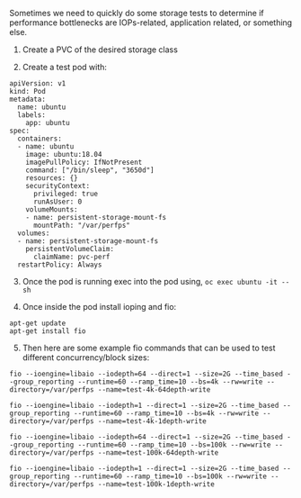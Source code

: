 Sometimes we need to quickly do some storage tests to determine if performance bottlenecks are IOPs-related, application related, or something else.


1. Create a PVC of the desired storage class


2. Create a test pod with: 
```
apiVersion: v1
kind: Pod
metadata:
  name: ubuntu
  labels:
    app: ubuntu
spec:
  containers:
  - name: ubuntu
    image: ubuntu:18.04
    imagePullPolicy: IfNotPresent
    command: ["/bin/sleep", "3650d"]
    resources: {}
    securityContext:
      privileged: true
      runAsUser: 0
    volumeMounts:
    - name: persistent-storage-mount-fs
      mountPath: "/var/perfps"
  volumes:
  - name: persistent-storage-mount-fs
    persistentVolumeClaim:
      claimName: pvc-perf
  restartPolicy: Always
```

3. Once the pod is running exec into the pod using, `oc exec ubuntu -it -- sh`

4. Once inside the pod install ioping and fio:
```
apt-get update
apt-get install fio
```

5. Then here are some example fio commands that can be used to test different concurrency/block sizes:

```
fio --ioengine=libaio --iodepth=64 --direct=1 --size=2G --time_based --group_reporting --runtime=60 --ramp_time=10 --bs=4k --rw=write --directory=/var/perfps --name=test-4k-64depth-write

fio --ioengine=libaio --iodepth=1 --direct=1 --size=2G --time_based --group_reporting --runtime=60 --ramp_time=10 --bs=4k --rw=write --directory=/var/perfps --name=test-4k-1depth-write

fio --ioengine=libaio --iodepth=64 --direct=1 --size=2G --time_based --group_reporting --runtime=60 --ramp_time=10 --bs=100k --rw=write --directory=/var/perfps --name=test-100k-64depth-write

fio --ioengine=libaio --iodepth=1 --direct=1 --size=2G --time_based --group_reporting --runtime=60 --ramp_time=10 --bs=100k --rw=write --directory=/var/perfps --name=test-100k-1depth-write
```
 
